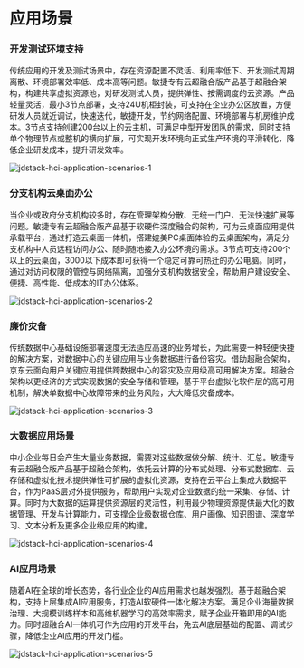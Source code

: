 # 应用场景

### 开发测试环境支持

传统应用的开发及测试场景中，存在资源配置不灵活、利用率低下、开发测试周期离散、环境部署效率低、成本高等问题。敏捷专有云超融合版产品基于超融合架构，构建共享虚拟资源池，对研发测试人员，提供弹性、按需调度的云资源。产品轻量灵活，最小3节点部署，支持24U机柜封装，可支持在企业办公区放置，方便研发人员就近调试，快速迭代，敏捷开发，节约网络配置、环境部署与机房维护成本。3节点支持创建200台以上的云主机，可满足中型开发团队的需求，同时支持单个物理节点或整机的横向扩展，可实现开发环境向正式生产环境的平滑转化，降低企业研发成本，提升研发效率。

![jdstack-hci-application-scenarios-1](../../../../image/JDStack-HCI/jdstack-hci-application-scenarios-1.png)

### 分支机构云桌面办公

当企业或政府分支机构较多时，存在管理架构分散、无统一门户、无法快速扩展等问题。敏捷专有云超融合版产品基于软硬件深度融合的架构，可为云桌面应用提供承载平台，通过打造云桌面一体机，搭建媲美PC桌面体验的云桌面架构，满足分支机构中人员远程访问办公、随时随地接入办公环境的需求。3节点可支持200个以上的云桌面，3000以下成本即可获得一个稳定可靠可热迁的办公电脑。同时，通过对访问权限的管控与网络隔离，加强分支机构数据安全，帮助用户建设安全、便捷、高性能、低成本的IT办公体系。

![jdstack-hci-application-scenarios-2](../../../../image/JDStack-HCI/jdstack-hci-application-scenarios-2.png)

### 廉价灾备

传统数据中心基础设施部署速度无法适应高速的业务增长，为此需要一种轻便快捷的解决方案，对数据中心的关键应用与业务数据进行备份容灾。借助超融合架构，京东云面向用户关键应用提供跨数据中心的容灾及应用级高可用解决方案。超融合架构以更经济的方式实现数据的安全存储和管理，基于平台虚拟化软件层的高可用机制，解决单数据中心故障带来的业务风险，大大降低灾备成本。

![jdstack-hci-application-scenarios-3](../../../../image/JDStack-HCI/jdstack-hci-application-scenarios-3.png)

### 大数据应用场景

中小企业每日会产生大量业务数据，需要对这些数据做分解、统计、汇总。敏捷专有云超融合版产品基于超融合架构，依托云计算的分布式处理、分布式数据库、云存储和虚拟化技术提供弹性可扩展的虚拟化资源，支持在云平台上集成大数据平台，作为PaaS层对外提供服务，帮助用户实现对企业数据的统一采集、存储、计算。同时为大数据的运算提供资源层的灵活性，利用最少物理资源提供最大化的数据管理、开发与计算能力，可支撑企业级数据仓库、用户画像、知识图谱、深度学习、文本分析及更多企业级应用的构建。

![jdstack-hci-application-scenarios-4](../../../../image/JDStack-HCI/jdstack-hci-application-scenarios-4.png)

### AI应用场景

随着AI在全球的增长态势，各行业企业的AI应用需求也越发强烈。基于超融合架构，支持上层集成AI应用服务，打造AI软硬件一体化解决方案。满足企业海量数据治理、大规模训练样本和高维机器学习的高效率需求，赋予企业开箱即用的AI能力。同时超融合AI一体机可作为应用的开发平台，免去AI底层基础的配置、调试步骤，降低企业AI应用的开发门槛。

![jdstack-hci-application-scenarios-5](../../../../image/JDStack-HCI/jdstack-hci-application-scenarios-5.png)
